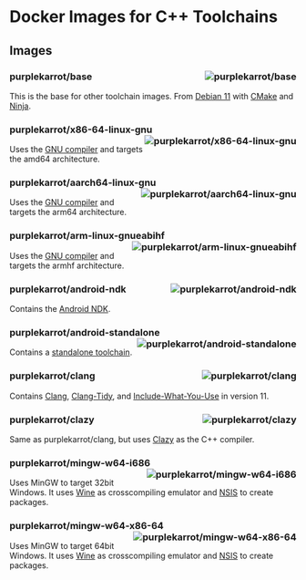 # Docker Images for C++ Toolchains

## Images

### purplekarrot/base <a href="https://hub.docker.com/r/purplekarrot/base"><img alt="purplekarrot/base" align="right" src="https://img.shields.io/docker/image-size/purplekarrot/base"></a>

This is the base for other toolchain images. From [Debian 11](https://www.debian.org/releases/bullseye/) with [CMake](https://cmake.org/) and [Ninja](https://ninja-build.org/).

### purplekarrot/x86-64-linux-gnu <a href="https://hub.docker.com/r/purplekarrot/x86-64-linux-gnu"><img alt="purplekarrot/x86-64-linux-gnu" align="right" src="https://img.shields.io/docker/image-size/purplekarrot/x86-64-linux-gnu"></a>

Uses the [GNU compiler](https://gcc.gnu.org/) and targets the amd64 architecture.

### purplekarrot/aarch64-linux-gnu <a href="https://hub.docker.com/r/purplekarrot/aarch64-linux-gnu"><img alt="purplekarrot/aarch64-linux-gnu" align="right" src="https://img.shields.io/docker/image-size/purplekarrot/aarch64-linux-gnu"></a>

Uses the [GNU compiler](https://gcc.gnu.org/) and targets the arm64 architecture.

### purplekarrot/arm-linux-gnueabihf <a href="https://hub.docker.com/r/purplekarrot/arm-linux-gnueabihf"><img alt="purplekarrot/arm-linux-gnueabihf" align="right" src="https://img.shields.io/docker/image-size/purplekarrot/arm-linux-gnueabihf"></a>

Uses the [GNU compiler](https://gcc.gnu.org/) and targets the armhf architecture.

### purplekarrot/android-ndk <a href="https://hub.docker.com/r/purplekarrot/android-ndk"><img alt="purplekarrot/android-ndk" align="right" src="https://img.shields.io/docker/image-size/purplekarrot/android-ndk"></a>

Contains the [Android NDK](https://developer.android.com/ndk/index.html).

### purplekarrot/android-standalone <a href="https://hub.docker.com/r/purplekarrot/android-standalone"><img alt="purplekarrot/android-standalone" align="right" src="https://img.shields.io/docker/image-size/purplekarrot/android-standalone"></a>

Contains a [standalone toolchain](https://developer.android.com/ndk/guides/standalone_toolchain.html).

### purplekarrot/clang <a href="https://hub.docker.com/r/purplekarrot/clang"><img alt="purplekarrot/clang" align="right" src="https://img.shields.io/docker/image-size/purplekarrot/clang"></a>

Contains [Clang](http://clang.llvm.org/), [Clang-Tidy](http://clang.llvm.org/extra/clang-tidy/), and [Include-What-You-Use](https://include-what-you-use.org/) in version 11.

### purplekarrot/clazy <a href="https://hub.docker.com/r/purplekarrot/clazy"><img alt="purplekarrot/clazy" align="right" src="https://img.shields.io/docker/image-size/purplekarrot/clazy"></a>

Same as purplekarrot/clang, but uses [Clazy](https://github.com/KDE/clazy) as the C++ compiler.

### purplekarrot/mingw-w64-i686 <a href="https://hub.docker.com/r/purplekarrot/mingw-w64-i686"><img alt="purplekarrot/mingw-w64-i686" align="right" src="https://img.shields.io/docker/image-size/purplekarrot/mingw-w64-i686"></a>

Uses MinGW to target 32bit Windows. It uses [Wine](https://www.winehq.org/) as crosscompiling emulator and [NSIS](http://nsis.sourceforge.net/) to create packages.

### purplekarrot/mingw-w64-x86-64 <a href="https://hub.docker.com/r/purplekarrot/mingw-w64-x86-64"><img alt="purplekarrot/mingw-w64-x86-64" align="right" src="https://img.shields.io/docker/image-size/purplekarrot/mingw-w64-x86-64"></a>

Uses MinGW to target 64bit Windows. It uses [Wine](https://www.winehq.org/) as crosscompiling emulator and [NSIS](http://nsis.sourceforge.net/) to create packages.
